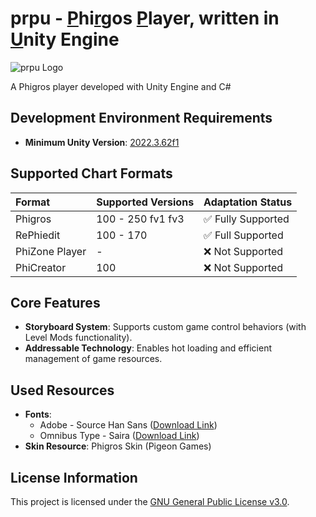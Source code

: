 # prpu - <ins>P</ins>hi<ins>r</ins>gos <ins>P</ins>layer, written in <ins>U</ins>nity Engine  

![prpu Logo](https://youke1.picui.cn/s1/2025/10/04/68e0c03654c03.png)  

A Phigros player developed with Unity Engine and C#  


## Development Environment Requirements  
- **Minimum Unity Version**: [2022.3.62f1](https://unity.cn/release-notes/lts/2021/2022.3.62f1)  


## Supported Chart Formats  

| Format          | Supported Versions       | Adaptation Status |
| :-------------- | :----------------------- | :--------------- |
| Phigros          | 100 - 250 fv1 fv3        | ✅ Fully Supported |
| RePhiedit        | 100 - 170                | ✅ Full Supported  |
| PhiZone Player   | -                        | ❌ Not Supported  |
| PhiCreator       | 100                      | ❌ Not Supported  |  


## Core Features  
- **Storyboard System**: Supports custom game control behaviors (with Level Mods functionality).  
- **Addressable Technology**: Enables hot loading and efficient management of game resources.  


## Used Resources  
- **Fonts**:  
  - Adobe - Source Han Sans ([Download Link](https://github.com/adobe-fonts/source-han-sans))  
  - Omnibus Type - Saira ([Download Link](https://github.com/Omnibus-Type/Saira))  
- **Skin Resource**: Phigros Skin (Pigeon Games)  


## License Information  
This project is licensed under the [GNU General Public License v3.0](LICENSE).